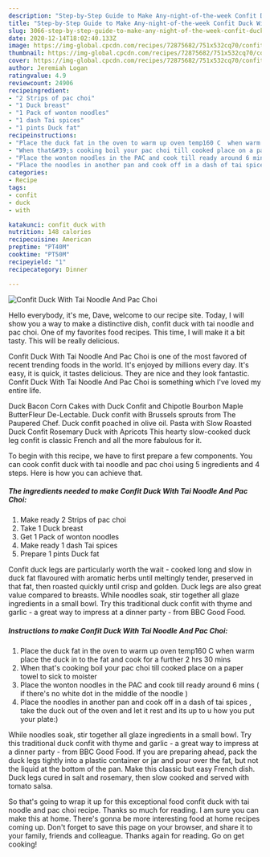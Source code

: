 ```yaml
---
description: "Step-by-Step Guide to Make Any-night-of-the-week Confit Duck With Tai Noodle And Pac Choi"
title: "Step-by-Step Guide to Make Any-night-of-the-week Confit Duck With Tai Noodle And Pac Choi"
slug: 3066-step-by-step-guide-to-make-any-night-of-the-week-confit-duck-with-tai-noodle-and-pac-choi
date: 2020-12-14T18:02:40.133Z
image: https://img-global.cpcdn.com/recipes/72875682/751x532cq70/confit-duck-with-tai-noodle-and-pac-choi-recipe-main-photo.jpg
thumbnail: https://img-global.cpcdn.com/recipes/72875682/751x532cq70/confit-duck-with-tai-noodle-and-pac-choi-recipe-main-photo.jpg
cover: https://img-global.cpcdn.com/recipes/72875682/751x532cq70/confit-duck-with-tai-noodle-and-pac-choi-recipe-main-photo.jpg
author: Jeremiah Logan
ratingvalue: 4.9
reviewcount: 24906
recipeingredient:
- "2 Strips of pac choi"
- "1 Duck breast"
- "1 Pack of wonton noodles"
- "1 dash Tai spices"
- "1 pints Duck fat"
recipeinstructions:
- "Place the duck fat in the oven to warm up oven temp160 C  when warm place the duck in to the fat and cook for a further 2 hrs 30 mins"
- "When that&#39;s cooking boil your pac choi till cooked place on a paper towel to sick to moister"
- "Place the wonton noodles in the PAC and cook till ready around 6 mins ( if there&#39;s  no white dot in the middle of the noodle )"
- "Place the noodles in another pan and cook off in a dash of tai spices , take the duck out of the oven and let it rest and its up to u how you put your plate:)"
categories:
- Recipe
tags:
- confit
- duck
- with

katakunci: confit duck with 
nutrition: 148 calories
recipecuisine: American
preptime: "PT40M"
cooktime: "PT50M"
recipeyield: "1"
recipecategory: Dinner

---
```



![Confit Duck With Tai Noodle And Pac Choi](https://img-global.cpcdn.com/recipes/72875682/751x532cq70/confit-duck-with-tai-noodle-and-pac-choi-recipe-main-photo.jpg)

Hello everybody, it's me, Dave, welcome to our recipe site. Today, I will show you a way to make a distinctive dish, confit duck with tai noodle and pac choi. One of my favorites food recipes. This time, I will make it a bit tasty. This will be really delicious.

Confit Duck With Tai Noodle And Pac Choi is one of the most favored of recent trending foods in the world. It's enjoyed by millions every day. It's easy, it is quick, it tastes delicious. They are nice and they look fantastic. Confit Duck With Tai Noodle And Pac Choi is something which I've loved my entire life.

Duck Bacon Corn Cakes with Duck Confit and Chipotle Bourbon Maple ButterFleur De-Lectable. Duck confit with Brussels sprouts from The Paupered Chef. Duck confit poached in olive oil. Pasta with Slow Roasted Duck Confit Rosemary Duck with Apricots This hearty slow-cooked duck leg confit is classic French and all the more fabulous for it.


To begin with this recipe, we have to first prepare a few components. You can cook confit duck with tai noodle and pac choi using 5 ingredients and 4 steps. Here is how you can achieve that.

<!--inarticleads1-->

##### The ingredients needed to make Confit Duck With Tai Noodle And Pac Choi:

1. Make ready 2 Strips of pac choi
1. Take 1 Duck breast
1. Get 1 Pack of wonton noodles
1. Make ready 1 dash Tai spices
1. Prepare 1 pints Duck fat


Confit duck legs are particularly worth the wait - cooked long and slow in duck fat flavoured with aromatic herbs until meltingly tender, preserved in that fat, then roasted quickly until crisp and golden. Duck legs are also great value compared to breasts. While noodles soak, stir together all glaze ingredients in a small bowl. Try this traditional duck confit with thyme and garlic - a great way to impress at a dinner party - from BBC Good Food. 

<!--inarticleads2-->

##### Instructions to make Confit Duck With Tai Noodle And Pac Choi:

1. Place the duck fat in the oven to warm up oven temp160 C  when warm place the duck in to the fat and cook for a further 2 hrs 30 mins
1. When that&#39;s cooking boil your pac choi till cooked place on a paper towel to sick to moister
1. Place the wonton noodles in the PAC and cook till ready around 6 mins ( if there&#39;s  no white dot in the middle of the noodle )
1. Place the noodles in another pan and cook off in a dash of tai spices , take the duck out of the oven and let it rest and its up to u how you put your plate:)


While noodles soak, stir together all glaze ingredients in a small bowl. Try this traditional duck confit with thyme and garlic - a great way to impress at a dinner party - from BBC Good Food. If you are preparing ahead, pack the duck legs tightly into a plastic container or jar and pour over the fat, but not the liquid at the bottom of the pan. Make this classic but easy French dish. Duck legs cured in salt and rosemary, then slow cooked and served with tomato salsa. 

So that's going to wrap it up for this exceptional food confit duck with tai noodle and pac choi recipe. Thanks so much for reading. I am sure you can make this at home. There's gonna be more interesting food at home recipes coming up. Don't forget to save this page on your browser, and share it to your family, friends and colleague. Thanks again for reading. Go on get cooking!
